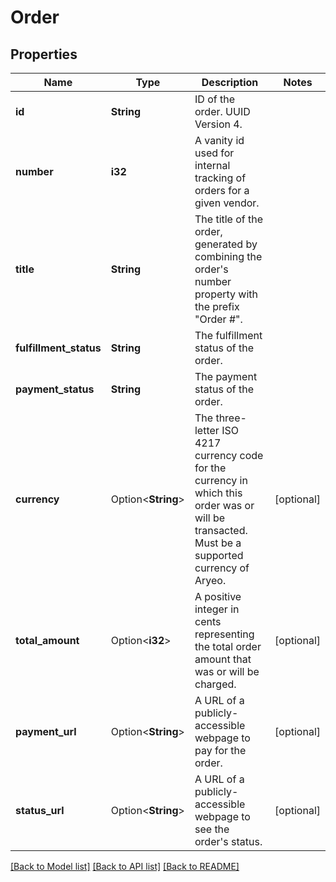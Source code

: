 # Order

## Properties

Name | Type | Description | Notes
------------ | ------------- | ------------- | -------------
**id** | **String** | ID of the order. UUID Version 4. | 
**number** | **i32** | A vanity id used for internal tracking of orders for a given vendor.  | 
**title** | **String** | The title of the order, generated by combining the order's number property with the prefix \"Order #\".  | 
**fulfillment_status** | **String** | The fulfillment status of the order. | 
**payment_status** | **String** | The payment status of the order. | 
**currency** | Option<**String**> | The three-letter ISO 4217 currency code for the currency in which this order was or will be transacted. Must be a supported currency of Aryeo.  | [optional]
**total_amount** | Option<**i32**> | A positive integer in cents representing the total order amount that was or will be charged. | [optional]
**payment_url** | Option<**String**> | A URL of a publicly-accessible webpage to pay for the order. | [optional]
**status_url** | Option<**String**> | A URL of a publicly-accessible webpage to see the order's status. | [optional]

[[Back to Model list]](../README.md#documentation-for-models) [[Back to API list]](../README.md#documentation-for-api-endpoints) [[Back to README]](../README.md)


